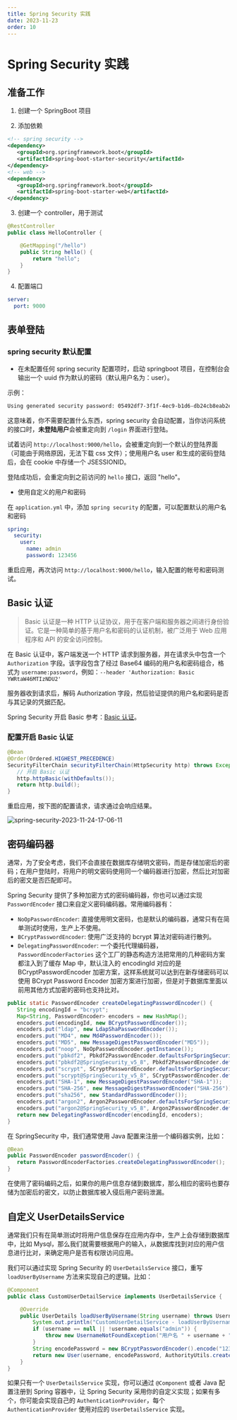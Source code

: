 ```yaml
---
title: Spring Security 实践
date: 2023-11-23
order: 10
---
```


# Spring Security 实践

## 准备工作

1. 创建一个 SpringBoot 项目

2. 添加依赖

```xml
<!-- spring security -->
<dependency>
   <groupId>org.springframework.boot</groupId>
   <artifactId>spring-boot-starter-security</artifactId>
</dependency>
<!-- web -->
<dependency>
   <groupId>org.springframework.boot</groupId>
   <artifactId>spring-boot-starter-web</artifactId>
</dependency>
```

3. 创建一个 controller，用于测试

```java
@RestController
public class HelloController {

    @GetMapping("/hello")
    public String hello() {
        return "hello";
    }
}
```

4. 配置端口

```yml
server:
  port: 9000
```


## 表单登陆

### spring security 默认配置

- 在未配置任何 spring security 配置项时，启动 springboot 项目，在控制台会输出一个 uuid 作为默认的密码（默认用户名为：user）。

示例：

```bash
Using generated security password: 05492df7-3f1f-4ec9-b1d6-db24cb8eab2e
```

这意味着，你不需要配置什么东西，spring security 会自动配置，当你访问系统的接口时，**未登陆用户**会被重定向到 `/login` 界面进行登陆。

试着访问 `http://localhost:9000/hello`，会被重定向到一个默认的登陆界面（可能由于网络原因，无法下载 css 文件）；使用用户名 user 和生成的密码登陆后，会在 cookie 中存储一个 JSESSIONID。

登陆成功后，会重定向到之前访问的 `hello` 接口，返回 "hello"。

- 使用自定义的用户和密码

在 `application.yml` 中，添加 `spring security` 的配置，可以配置默认的用户名和密码

```yaml
spring:
  security:
    user:
      name: admin
      password: 123456
```

重启应用，再次访问 `http://localhost:9000/hello`，输入配置的帐号和密码测试。



## Basic 认证

> Basic 认证是一种 HTTP 认证协议，用于在客户端和服务器之间进行身份验证。它是一种简单的基于用户名和密码的认证机制，被广泛用于 Web 应用程序和 API 的安全访问控制。

在 Basic 认证中，客户端发送一个 HTTP 请求到服务器，并在请求头中包含一个 `Authorization` 字段。该字段包含了经过 Base64 编码的用户名和密码组合，格式为 `username:password`，例如：`--header 'Authorization: Basic YWRtaW46MTIzNDU2'`

服务器收到请求后，解码 Authorization 字段，然后验证提供的用户名和密码是否与其记录的凭据匹配。

Spring Security 开启 Basic 参考：[Basic 认证](https://springdoc.cn/spring-security/servlet/authentication/passwords/basic.html)。

### 配置开启 Basic 认证

```java
@Bean
@Order(Ordered.HIGHEST_PRECEDENCE)
SecurityFilterChain securityFilterChain(HttpSecurity http) throws Exception {
   // 开启 Basic 认证
   http.httpBasic(withDefaults());
   return http.build();
}
```

重启应用，按下图的配置请求，请求通过会响应结果。

![spring-security-2023-11-24-17-06-11](https://cdn.jsdelivr.net/gh/AlexChen68/OSS@master/images/2023/spring-security-2023-11-24-17-06-11.png)

## 密码编码器

通常，为了安全考虑，我们不会直接在数据库存储明文密码，而是存储加密后的密码；在用户登陆时，将用户的明文密码使用同一个编码器进行加密，然后比对加密后的密文是否匹配即可。

Spring Security 提供了多种加密方式的密码编码器，你也可以通过实现 `PasswordEncoder` 接口来自定义密码编码器。常用编码器有：

- `NoOpPasswordEncoder`: 直接使用明文密码，也是默认的编码器，通常只有在简单测试时使用，生产上不使用。
- `BCryptPasswordEncoder`: 使用广泛支持的 bcrypt 算法对密码进行散列。
- `DelegatingPasswordEncoder`: 一个委托代理编码器，`PasswordEncoderFactories` 这个工厂的静态构造方法把常用的几种密码方案都注入到了缓存 Map 中，默认注入的 encodingId 对应的是 BCryptPasswordEncoder 加密方案，这样系统就可以达到在新存储密码可以使用 BCrypt Password Encoder 加密方案进行加密，但是对于数据库里面以前用其他方式加密的密码也支持比对。

```java
public static PasswordEncoder createDelegatingPasswordEncoder() {
   String encodingId = "bcrypt";
   Map<String, PasswordEncoder> encoders = new HashMap();
   encoders.put(encodingId, new BCryptPasswordEncoder());
   encoders.put("ldap", new LdapShaPasswordEncoder());
   encoders.put("MD4", new Md4PasswordEncoder());
   encoders.put("MD5", new MessageDigestPasswordEncoder("MD5"));
   encoders.put("noop", NoOpPasswordEncoder.getInstance());
   encoders.put("pbkdf2", Pbkdf2PasswordEncoder.defaultsForSpringSecurity_v5_5());
   encoders.put("pbkdf2@SpringSecurity_v5_8", Pbkdf2PasswordEncoder.defaultsForSpringSecurity_v5_8());
   encoders.put("scrypt", SCryptPasswordEncoder.defaultsForSpringSecurity_v4_1());
   encoders.put("scrypt@SpringSecurity_v5_8", SCryptPasswordEncoder.defaultsForSpringSecurity_v5_8());
   encoders.put("SHA-1", new MessageDigestPasswordEncoder("SHA-1"));
   encoders.put("SHA-256", new MessageDigestPasswordEncoder("SHA-256"));
   encoders.put("sha256", new StandardPasswordEncoder());
   encoders.put("argon2", Argon2PasswordEncoder.defaultsForSpringSecurity_v5_2());
   encoders.put("argon2@SpringSecurity_v5_8", Argon2PasswordEncoder.defaultsForSpringSecurity_v5_8());
   return new DelegatingPasswordEncoder(encodingId, encoders);
}
```

在 SpringSecurity 中，我们通常使用 Java 配置来注册一个编码器实例，比如：

```java
@Bean
public PasswordEncoder passwordEncoder() {
   return PasswordEncoderFactories.createDelegatingPasswordEncoder();
}
```

在使用了密码编码之后，如果你的用户信息存储到数据库，那么相应的密码也要存储为加密后的密文，以防止数据库被入侵后用户密码泄漏。

## 自定义 UserDetailsService

通常我们只有在简单测试时将用户信息保存在应用内存中，生产上会存储到数据库中，比如 Mysql，那么我们就需要根据用户的输入，从数据库找到对应的用户信息进行比对，来确定用户是否有权限访问应用。

我们可以通过实现 Spring Security 的 `UserDetailsService` 接口，重写 `loadUserByUsername` 方法来实现自己的逻辑。比如：

```java
@Component
public class CustomUserDetailService implements UserDetailsService {

    @Override
    public UserDetails loadUserByUsername(String username) throws UsernameNotFoundException {
        System.out.println("CustomUserDetailService - loadUserByUsername");
        if (username == null || !username.equals("admin")) {
            throw new UsernameNotFoundException("用户名 " + username + " 不存在");
        }
        String encodePassword = new BCryptPasswordEncoder().encode("123456");
        return new User(username, encodePassword, AuthorityUtils.createAuthorityList("ROLE_ADMIN"));
    }
}
```

如果只有一个 `UserDetailsService` 实现，你可以通过 `@Component` 或者 Java 配置注册到 Spring 容器中，让 Spring Security 采用你的自定义实现；如果有多个，你可能会实现自己的 `AuthenticationProvider`，每个 `AuthenticationProvider` 使用对应的 `UserDetailsService` 实现。